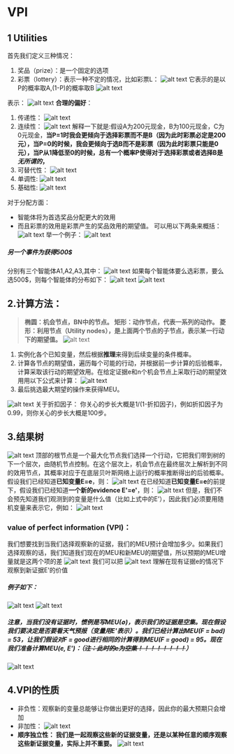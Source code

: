 # VPI
## 1 Utilities
首先我们定义三种情况：
1. 奖品（prize）：是一个固定的选项
2. 彩票（lottery）：表示一种不定的情况，比如彩票L：
![alt text](./img/image-95.png)
它表示的是以P的概率取A,(1-P)的概率取B
![alt text](./img/image-96.png)

表示：
![alt text](./img/image-98.png)
**合理的偏好**：
1. 传递性：
   ![alt text](./img/image-99.png)
2. 连续性：
   ![alt text](./img/image-100.png)
   解释一下就是:假设A为200元现金，B为100元现金，C为0元现金，**当P=1时我会更倾向于选择彩票而不是B（因为此时彩票必定是200元），当P=0的时候，我会更倾向于选B而不是彩票（因为此时彩票只能是0元），当P从1降低至0的时候，总有一个概率P使得对于选择彩票或者选择B是*无所谓的*，**
3. 可替代性：
   ![alt text](./img/image-101.png)
4. 单调性:
   ![alt text](./img/image-102.png)
5. 基础性:
   ![alt text](./img/image-103.png)

对于分配方面：
- 智能体将为首选奖品分配更大的效用
- 而且彩票的效用是彩票产生的奖品效用的期望值。
  可以用以下两条来概括：
  ![alt text](./img/image-104.png)
举一个例子：
![alt text](./img/image-105.png)
##### 另一个事件为获得500$
分别有三个智能体A1,A2,A3,其中：
![alt text](./img/image-106.png)
如果每个智能体要么选彩票，要么选500$，则每个智能体的分布如下：
![alt text](./img/image-107.png)
![alt text](./img/image-108.png)

## 2.计算方法：
> **椭圆：机会节点，BN中的节点。
矩形：动作节点，代表一系列的动作。
菱形：利用节点（Utility nodes），是上面两个节点的子节点，表示某一行动下的期望值。**
![alt text](./img/image-111.png)
1. 实例化各个已知变量，然后根据**推理**来得到后续变量的条件概率。
2. 计算各节点的期望值，遍历每个可能的行动，并根据前一步计算的后验概率，计算采取该行动的期望效用。在给定证据e和n个机会节点上采取行动的期望效用用以下公式来计算：
   ![alt text](./img/image-109.png)
3. 最后挑选最大期望的操作来获得MEU。
   
![alt text](./img/image-110.png)
关于折扣因子：
你关心的步长大概是1/(1-折扣因子)，例如折扣因子为0.99，则你关心的步长大概是100步。
## 3.结果树
![alt text](./img/image-112.png)
顶部的根节点是一个最大化节点我们选择一个行动，它把我们带到树的下一个层次，由随机节点控制。在这个层次上，机会节点在最终层次上解析到不同的效用节点，其概率对应于在底层贝叶斯网络上运行的概率推断得出的后验概率。
假设我们已经知道**已知变量E=e**，则：
![alt text](./img/image-113.png)
在已经知道**已知变量E=e**的前提下，假设我们已经知道**一个新的evidence E'=e'**，则：
![alt text](./img/image-114.png)
但是，我们不会预先知道我们观测到的变量是什么值（比如上式中的E'），因此我们必须要用随机变量来表示它，例如：
![alt text](./img/image-115.png)
### value of perfect information (VPI)：
我们想要找到当我们选择观察新的证据，我们的MEU预计会增加多少。如果我们选择观察的话，我们知道我们现在的MEU和新MEU的期望值，所以预期的MEU增量就是这两个项的差
![alt text](./img/image-116.png)
我们可以把
![alt text](./img/image-117.png)
理解在现有证据e的情况下观察到新证据E'的价值
##### 例子如下：
![alt text](./img/image-118.png)
![alt text](./img/image-119.png)
##### 注意，当我们没有证据时，惯例是写MEU(∅)，表示我们的证据是空集。现在假设我们要决定是否要看天气预报（变量用E'表示）。我们已经计算出MEU(F = bad) = 53，让我们假设对F = good进行相同的计算得到MEU(F = good) = 95。现在我们准备计算MEU(e, E')：（~~注：此时的e为空集！！！！！！！！~~）
![alt text](./img/image-120.png)
## 4.VPI的性质
- 非负性：观察新的变量总能够让你做出更好的选择，因此你的最大预期只会增加
- 非加性：
  ![alt text](./img/image-121.png)
- **顺序独立性：
  我们是一起观察这些新的证据变量，还是以某种任意的顺序观察这些新证据变量，实际上并不重要。**
  ![alt text](./img/image-122.png)
